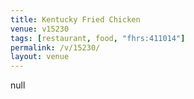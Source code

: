 ```yaml
---
title: Kentucky Fried Chicken
venue: v15230
tags: [restaurant, food, "fhrs:411014"]
permalink: /v/15230/
layout: venue
---
```

null